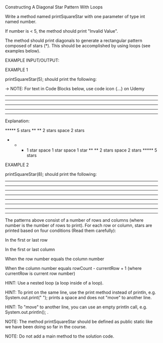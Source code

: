 Constructing A Diagonal Star Pattern With Loops

Write a method named printSquareStar with one parameter of type int named number.

If number is < 5, the method should print "Invalid Value".

The method should print diagonals to generate a rectangular pattern composed of stars (*). This should be accomplished by using loops (see examples below).



EXAMPLE INPUT/OUTPUT:

EXAMPLE 1

printSquareStar(5); should print the following:

→ NOTE: For text in Code Blocks below, use code icon {...}  on Udemy

*****
** **
* * *
** **
*****

Explanation:

*****   5 stars
** **   2 stars space 2 stars
* * *   1 star space 1 star space 1 star
        ** **   2 stars space 2 stars
        *****   5 stars


EXAMPLE 2

printSquareStar(8); should print the following:

********
**    **
* *  * *
*  **  *
*  **  *
* *  * *
**    **
********


The patterns above consist of a number of rows and columns (where number is the number of rows to print). For each row or column, stars are printed based on four conditions (Read them carefully):

In the first or last row

In the first or last column

When the row number equals the column number

When the column number equals rowCount - currentRow + 1 (where currentRow is current row number)



HINT: Use a nested loop (a loop inside of a loop).

HINT: To print on the same line, use the print method instead of println, e.g. System.out.print(" "); prints a space and does not "move" to another line.

HINT: To "move" to another line, you can use an empty println call, e.g. System.out.println(); .

NOTE: The method printSquareStar ​should be defined as public static like we have been doing so far in the course.

NOTE: Do not add a main method to the solution code.
